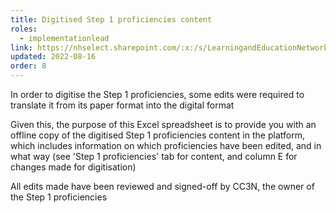 ```yaml
---
title: Digitised Step 1 proficiencies content
roles:
  - implementationlead
link: https://nhselect.sharepoint.com/:x:/s/LearningandEducationNetworks/DSP/EX8TrZHKqZRBvs16PG4fx9MBSiu1HEVOS-Zlf3oQvKPXYw
updated: 2022-08-16
order: 8
---
```

In order to digitise the Step 1 proficiencies, some edits were required to translate it from its paper format into the digital format

Given this, the purpose of this Excel spreadsheet is to provide you with an offline copy of the digitised Step 1 proficiencies content in the platform, which includes information on which proficiencies have been edited, and in what way (see 'Step 1 proficiencies' tab for content, and column E for changes made for digitisation)

All edits made have been reviewed and signed-off by CC3N, the owner of the Step 1 proficiencies
